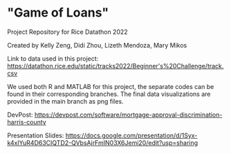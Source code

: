 # "Game of Loans"
Project Repository for Rice Datathon 2022 

Created by Kelly Zeng, Didi Zhou, Lizeth Mendoza, Mary Mikos

Link to data used in this project:
https://datathon.rice.edu/static/tracks2022/Beginner's%20Challenge/track.csv

We used both R and MATLAB for this project, the separate codes can be found in their corresponding branches. The final data visualizations are provided in the main branch as png files.

DevPost:
https://devpost.com/software/mortgage-approval-discrimination-harris-county

Presentation Slides:
https://docs.google.com/presentation/d/1Syx-k4xlYuR4D63CIQTD2-QVbsAjrFmIN03X6Jemi20/edit?usp=sharing
